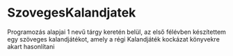 # SzovegesKalandjatek
Programozás alapjai 1 nevű tárgy keretén belül, az első félévben készítettem egy szöveges kalandjátékot, amely a régi Kalandjáték kockázat könyvekre akart hasonlítani
